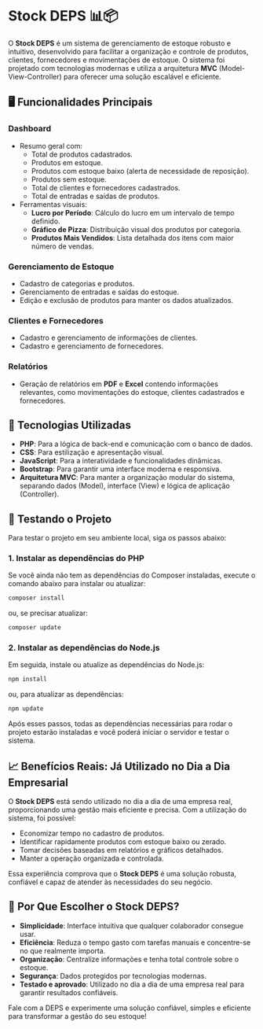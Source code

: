 # Stock DEPS 📊📦

O **Stock DEPS** é um sistema de gerenciamento de estoque robusto e intuitivo, desenvolvido para facilitar a organização e controle de produtos, clientes, fornecedores e movimentações de estoque. O sistema foi projetado com tecnologias modernas e utiliza a arquitetura **MVC** (Model-View-Controller) para oferecer uma solução escalável e eficiente.

## 🖥 Funcionalidades Principais

### Dashboard
- Resumo geral com:
  - Total de produtos cadastrados.
  - Produtos em estoque.
  - Produtos com estoque baixo (alerta de necessidade de reposição).
  - Produtos sem estoque.
  - Total de clientes e fornecedores cadastrados.
  - Total de entradas e saídas de produtos.
- Ferramentas visuais:
  - **Lucro por Período**: Cálculo do lucro em um intervalo de tempo definido.
  - **Gráfico de Pizza**: Distribuição visual dos produtos por categoria.
  - **Produtos Mais Vendidos**: Lista detalhada dos itens com maior número de vendas.

### Gerenciamento de Estoque
- Cadastro de categorias e produtos.
- Gerenciamento de entradas e saídas do estoque.
- Edição e exclusão de produtos para manter os dados atualizados.

### Clientes e Fornecedores
- Cadastro e gerenciamento de informações de clientes.
- Cadastro e gerenciamento de fornecedores.

### Relatórios
- Geração de relatórios em **PDF** e **Excel** contendo informações relevantes, como movimentações do estoque, clientes cadastrados e fornecedores.

## 🔧 Tecnologias Utilizadas

- **PHP**: Para a lógica de back-end e comunicação com o banco de dados.
- **CSS**: Para estilização e apresentação visual.
- **JavaScript**: Para a interatividade e funcionalidades dinâmicas.
- **Bootstrap**: Para garantir uma interface moderna e responsiva.
- **Arquitetura MVC**: Para manter a organização modular do sistema, separando dados (Model), interface (View) e lógica de aplicação (Controller).

## 🧪 Testando o Projeto

Para testar o projeto em seu ambiente local, siga os passos abaixo:

### 1. **Instalar as dependências do PHP**
   
Se você ainda não tem as dependências do Composer instaladas, execute o comando abaixo para instalar ou atualizar:

```bash
composer install
```
ou, se precisar atualizar:

```bash
composer update
```

### 2. **Instalar as dependências do Node.js**

Em seguida, instale ou atualize as dependências do Node.js:

```bash
npm install
```
ou, para atualizar as dependências:

```bash
npm update
```

Após esses passos, todas as dependências necessárias para rodar o projeto estarão instaladas e você poderá iniciar o servidor e testar o sistema.

## 📈 Benefícios Reais: Já Utilizado no Dia a Dia Empresarial

O **Stock DEPS** está sendo utilizado no dia a dia de uma empresa real, proporcionando uma gestão mais eficiente e precisa. Com a utilização do sistema, foi possível:
- Economizar tempo no cadastro de produtos.
- Identificar rapidamente produtos com estoque baixo ou zerado.
- Tomar decisões baseadas em relatórios e gráficos detalhados.
- Manter a operação organizada e controlada.

Essa experiência comprova que o **Stock DEPS** é uma solução robusta, confiável e capaz de atender às necessidades do seu negócio.

## 🌟 Por Que Escolher o Stock DEPS?

- **Simplicidade**: Interface intuitiva que qualquer colaborador consegue usar.
- **Eficiência**: Reduza o tempo gasto com tarefas manuais e concentre-se no que realmente importa.
- **Organização**: Centralize informações e tenha total controle sobre o estoque.
- **Segurança**: Dados protegidos por tecnologias modernas.
- **Testado e aprovado**: Utilizado no dia a dia de uma empresa real para garantir resultados confiáveis.

Fale com a DEPS e experimente uma solução confiável, simples e eficiente para transformar a gestão do seu estoque!
